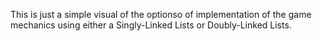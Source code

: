 This is just a simple visual of the optionso of implementation of the game mechanics using either a Singly-Linked Lists or Doubly-Linked Lists.
